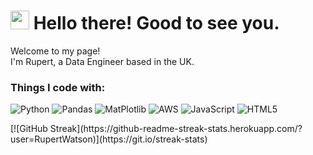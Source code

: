 <h1><img src="https://emojis.slackmojis.com/emojis/images/1531849430/4246/blob-sunglasses.gif?1531849430" width="30"/> Hello there! Good to see you.</h1>

<p>Welcome to my page! </br> I'm Rupert, a Data Engineer based in the UK.
<h3>Things I code with:</h3>
<p>
  <img alt="Python" src="https://img.shields.io/badge/python-3670A0?style=for-the-badge&logo=python&logoColor=ffdd54" />
  <img alt="Pandas" src="https://img.shields.io/badge/pandas-%23150458.svg?style=for-the-badge&logo=pandas&logoColor=white" /> 
  <img alt="MatPlotlib" src="https://img.shields.io/badge/Matplotlib-%23ffffff.svg?style=for-the-badge&logo=Matplotlib&logoColor=black" /> 
  <img alt="AWS" src="https://img.shields.io/badge/AWS-%23FF9900.svg?style=for-the-badge&logo=amazon-aws&logoColor=white" /> 
  <img alt="JavaScript" src="https://img.shields.io/badge/javascript-%23323330.svg?style=for-the-badge&logo=javascript&logoColor=%23F7DF1E" /> 
  <img alt="HTML5" src="https://img.shields.io/badge/html5-%23E34F26.svg?style=for-the-badge&logo=html5&logoColor=white" /> 
</p>
[![GitHub Streak](https://github-readme-streak-stats.herokuapp.com/?user=RupertWatson)](https://git.io/streak-stats)

